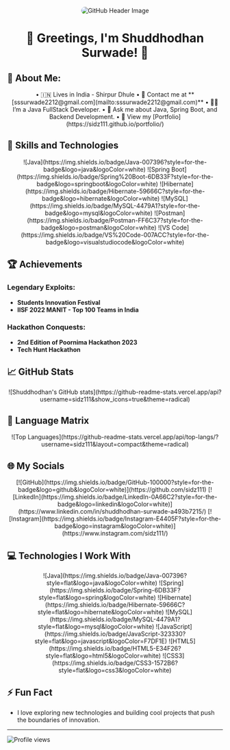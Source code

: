 <!-- Header Image -->
<p align="center">
  <img src="https://github.com/sidz111/sidz111/assets/119784108/df50843e-9c2c-4d6b-b48f-7f3202348a0c" alt="GitHub Header Image" style="border-radius: 15px;">
</p>

<h1 align="center">
  👾 Greetings, I'm Shuddhodhan Surwade! 👾
</h1>

<!-- About Me Section -->
## 💫 About Me:

<p align="center">
  • 🇮🇳 Lives in India - Shirpur Dhule  
  • 📧 Contact me at **[sssurwade2212@gmail.com](mailto:sssurwade2212@gmail.com)**  
  • 👨‍💻 I’m a Java FullStack Developer.  
  • 💬 Ask me about Java, Spring Boot, and Backend Development.  
  • 🧿 View my [Portfolio](https://sidz111.github.io/portfolio/)  
</p>

## 🚀 Skills and Technologies

<p align="center">
  ![Java](https://img.shields.io/badge/Java-007396?style=for-the-badge&logo=java&logoColor=white) 
  ![Spring Boot](https://img.shields.io/badge/Spring%20Boot-6DB33F?style=for-the-badge&logo=springboot&logoColor=white) 
  ![Hibernate](https://img.shields.io/badge/Hibernate-59666C?style=for-the-badge&logo=hibernate&logoColor=white) 
  ![MySQL](https://img.shields.io/badge/MySQL-4479A1?style=for-the-badge&logo=mysql&logoColor=white) 
  ![Postman](https://img.shields.io/badge/Postman-FF6C37?style=for-the-badge&logo=postman&logoColor=white)
  ![VS Code](https://img.shields.io/badge/VS%20Code-007ACC?style=for-the-badge&logo=visualstudiocode&logoColor=white)
</p>

## 🏆 Achievements

### Legendary Exploits:
- **Students Innovation Festival**
- **IISF 2022 MANIT - Top 100 Teams in India**

### Hackathon Conquests:
- **2nd Edition of Poornima Hackathon 2023**
- **Tech Hunt Hackathon**

## 📈 GitHub Stats

<p align="center">
  ![Shuddhodhan's GitHub stats](https://github-readme-stats.vercel.app/api?username=sidz111&show_icons=true&theme=radical)
</p>

## 🔮 Language Matrix

<p align="center">
  ![Top Languages](https://github-readme-stats.vercel.app/api/top-langs/?username=sidz111&layout=compact&theme=radical)
</p>

## 🌐 My Socials

<p align="center">
  [![GitHub](https://img.shields.io/badge/GitHub-100000?style=for-the-badge&logo=github&logoColor=white)](https://github.com/sidz111) 
  [![LinkedIn](https://img.shields.io/badge/LinkedIn-0A66C2?style=for-the-badge&logo=linkedin&logoColor=white)](https://www.linkedin.com/in/shuddhodhan-surwade-a493b7215/) 
  [![Instagram](https://img.shields.io/badge/Instagram-E4405F?style=for-the-badge&logo=instagram&logoColor=white)](https://www.instagram.com/sidz111/)
</p>

## 💻 Technologies I Work With

<p align="center">
  ![Java](https://img.shields.io/badge/Java-007396?style=flat&logo=java&logoColor=white)
  ![Spring](https://img.shields.io/badge/Spring-6DB33F?style=flat&logo=spring&logoColor=white)
  ![Hibernate](https://img.shields.io/badge/Hibernate-59666C?style=flat&logo=hibernate&logoColor=white)
  ![MySQL](https://img.shields.io/badge/MySQL-4479A1?style=flat&logo=mysql&logoColor=white)
  ![JavaScript](https://img.shields.io/badge/JavaScript-323330?style=flat&logo=javascript&logoColor=F7DF1E)
  ![HTML5](https://img.shields.io/badge/HTML5-E34F26?style=flat&logo=html5&logoColor=white)
  ![CSS3](https://img.shields.io/badge/CSS3-1572B6?style=flat&logo=css3&logoColor=white)
</p>

## ⚡ Fun Fact
- I love exploring new technologies and building cool projects that push the boundaries of innovation.

---

<!-- GitHub Profile Views -->
![Profile views](https://komarev.com/ghpvc/?username=sidz111&color=brightgreen&style=flat&label=Profile%20Views)

